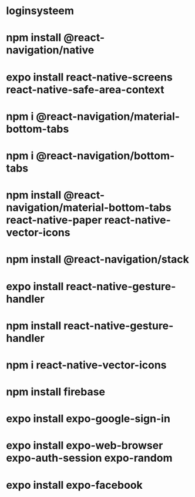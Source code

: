 # loginsysteem

# npm install @react-navigation/native

# expo install react-native-screens react-native-safe-area-context
# npm i @react-navigation/material-bottom-tabs
# npm i @react-navigation/bottom-tabs
# npm install @react-navigation/material-bottom-tabs react-native-paper react-native-vector-icons



# npm install @react-navigation/stack
# expo install react-native-gesture-handler
# npm install react-native-gesture-handler
# npm i react-native-vector-icons
# npm install firebase


# expo install expo-google-sign-in
# expo install expo-web-browser expo-auth-session expo-random
# expo install expo-facebook
